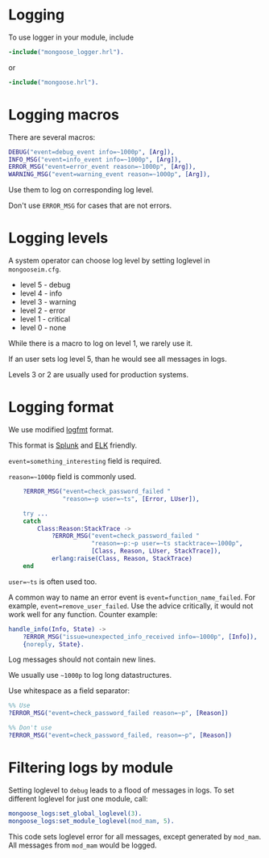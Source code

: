 # Logging

To use logger in your module, include

```erlang
-include("mongoose_logger.hrl").
```

or

```erlang
-include("mongoose.hrl").
```

# Logging macros

There are several macros:

```erlang
DEBUG("event=debug_event info=~1000p", [Arg]),
INFO_MSG("event=info_event info=~1000p", [Arg]),
ERROR_MSG("event=error_event reason=~1000p", [Arg]),
WARNING_MSG("event=warning_event reason=~1000p", [Arg]),
```

Use them to log on corresponding log level.

Don't use `ERROR_MSG` for cases that are not errors.

# Logging levels

A system operator can choose log level by setting loglevel in `mongooseim.cfg`.

- level 5 - debug
- level 4 - info
- level 3 - warning
- level 2 - error
- level 1 - critical
- level 0 - none

While there is a macro to log on level 1, we rarely use it.

If an user sets log level 5, than he would see all messages in logs.

Levels 3 or 2 are usually used for production systems.


# Logging format

We use modified [logfmt](https://brandur.org/logfmt) format.

This format is [Splunk](https://www.splunk.com/en_us/solutions/solution-areas/log-management.html)
and [ELK](https://www.elastic.co/elk-stack) friendly.

`event=something_interesting` field is required.

`reason=~1000p` field is commonly used.

```erlang
    ?ERROR_MSG("event=check_password_failed "
               "reason=~p user=~ts", [Error, LUser]),

    try ...
    catch
        Class:Reason:StackTrace ->
            ?ERROR_MSG("event=check_password_failed "
                       "reason=~p:~p user=~ts stacktrace=~1000p",
                       [Class, Reason, LUser, StackTrace]),
            erlang:raise(Class, Reason, StackTrace)
    end
```

`user=~ts` is often used too.


A common way to name an error event is `event=function_name_failed`.
For example, `event=remove_user_failed`. Use the advice critically, it would
not work well for any function. Counter example:

```erlang
handle_info(Info, State) ->
    ?ERROR_MSG("issue=unexpected_info_received info=~1000p", [Info]),
    {noreply, State}.
```

Log messages should not contain new lines.

We usually use `~1000p` to log long datastructures.

Use whitespace as a field separator:

```erlang
%% Use
?ERROR_MSG("event=check_password_failed reason=~p", [Reason])

%% Don't use
?ERROR_MSG("event=check_password_failed, reason=~p", [Reason])
```

# Filtering logs by module

Setting loglevel to `debug` leads to a flood of messages in logs.
To set different loglevel for just one module, call:

```erlang
mongoose_logs:set_global_loglevel(3).
mongoose_logs:set_module_loglevel(mod_mam, 5).
```

This code sets loglevel error for all messages, except generated by `mod_mam`.
All messages from `mod_mam` would be logged.
